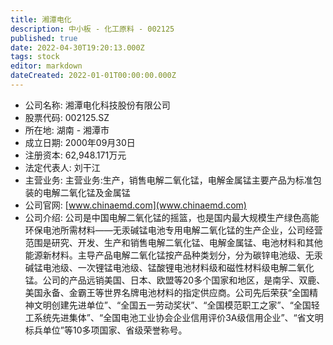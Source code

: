 ```yaml
---
title: 湘潭电化
description: 中小板 - 化工原料 - 002125
published: true
date: 2022-04-30T19:20:13.000Z
tags: stock
editor: markdown
dateCreated: 2022-01-01T00:00:00.000Z
---
```


- 公司名称: 湘潭电化科技股份有限公司
- 股票代码: 002125.SZ
- 所在地: 湖南 - 湘潭市
- 成立日期: 2000年09月30日
- 注册资本: 62,948.171万元
- 法定代表人: 刘干江
- 主营业务: 主营业务:生产，销售电解二氧化锰，电解金属锰主要产品为标准包装的电解二氧化锰及金属锰
- 公司官网: [www.chinaemd.com](www.chinaemd.com)
- 公司介绍: 公司是中国电解二氧化锰的摇篮，也是国内最大规模生产绿色高能环保电池所需材料——无汞碱锰电池专用电解二氧化锰的生产企业，公司经营范围是研究、开发、生产和销售电解二氧化锰、电解金属锰、电池材料和其他能源新材料。主导产品电解二氧化锰按产品种类划分，分为碳锌电池级、无汞碱锰电池级、一次锂锰电池级、锰酸锂电池材料级和磁性材料级电解二氧化锰。公司的产品远销美国、日本、欧盟等20多个国家和地区，是南孚、双鹿、美国永备、金霸王等世界名牌电池材料的指定供应商。公司先后荣获“全国精神文明创建先进单位”、“全国五一劳动奖状”、“全国模范职工之家”、“全国轻工系统先进集体”、“全国电池工业协会企业信用评价3A级信用企业”、“省文明标兵单位”等10多项国家、省级荣誉称号。


